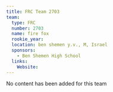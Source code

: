 ```yaml
---
title: FRC Team 2703
team:
  type: FRC
  number: 2703
  name: fire fox
  rookie_year: 
  location: ben shemen y.v., M, Israel
  sponsors:
    - Ben Shemen High School
  links:
    Website: 
---
```

No content has been added for this team
